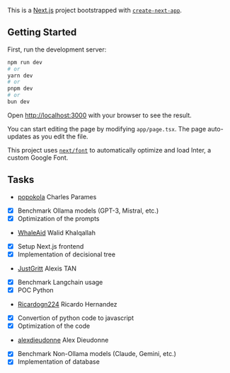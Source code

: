 This is a [Next.js](https://nextjs.org/) project bootstrapped with [`create-next-app`](https://github.com/vercel/next.js/tree/canary/packages/create-next-app).

## Getting Started

First, run the development server:

```bash
npm run dev
# or
yarn dev
# or
pnpm dev
# or
bun dev
```

Open [http://localhost:3000](http://localhost:3000) with your browser to see the result.

You can start editing the page by modifying `app/page.tsx`. The page auto-updates as you edit the file.

This project uses [`next/font`](https://nextjs.org/docs/basic-features/font-optimization) to automatically optimize and load Inter, a custom Google Font.

## Tasks

- [popokola](https://github.com/popokola) Charles Parames
- [x] Benchmark Ollama models (GPT-3, Mistral, etc.)
- [x] Optimization of the prompts

- [WhaleAid](https://github.com/WhaleAid) Walid Khalqallah
- [x] Setup Next.js frontend
- [x] Implementation of decisional tree

- [JustGritt](https://github.com/JustGritt) Alexis TAN
- [x] Benchmark Langchain usage
- [x] POC Python

- [Ricardogn224](https://github.com/Ricardogn224) Ricardo Hernandez
- [x] Convertion of python code to javascript
- [x] Optimization of the code

- [alexdieudonne](https://github.com/alexdieudonne) Alex Dieudonne
- [x] Benchmark Non-Ollama models (Claude, Gemini, etc.)
- [x] Implementation of database
